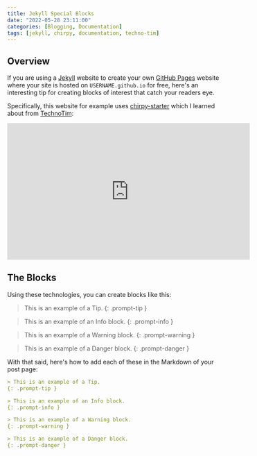 ```yaml
---
title: Jekyll Special Blocks
date: "2022-05-28 23:11:00"
categories: [Blogging, Documentation]
tags: [jekyll, chirpy, documentation, techno-tim]
---
```


## Overview

If you are using a [Jekyll](https://jekyllrb.com/) website to create your own [GitHub Pages](https://docs.github.com/en/pages/getting-started-with-github-pages/creating-a-github-pages-site) website where your site is hosted on `USERNAME.github.io` for free, here's an interesting tip for creating blocks of interest that catch your readers eye.

Specifically, this website for example uses [chirpy-starter](https://github.com/cotes2020/chirpy-starter) which I learned about from [TechnoTim](https://www.youtube.com/watch?v=F8iOU1ci19Q):

<iframe width="560" height="315" src="https://www.youtube-nocookie.com/embed/F8iOU1ci19Q" title="YouTube video player" frameborder="0" allow="accelerometer; autoplay; clipboard-write; encrypted-media; gyroscope; picture-in-picture" allowfullscreen></iframe>

## The Blocks

Using these technologies, you can create blocks like this:

> This is an example of a Tip.
{: .prompt-tip }

> This is an example of an Info block.
{: .prompt-info }

> This is an example of a Warning block.
{: .prompt-warning }

> This is an example of a Danger block.
{: .prompt-danger }

With that said, here's how to add each of these in the Markdown of your post page:

```markdown
> This is an example of a Tip.
{: .prompt-tip }

> This is an example of an Info block.
{: .prompt-info }

> This is an example of a Warning block.
{: .prompt-warning }

> This is an example of a Danger block.
{: .prompt-danger }
```